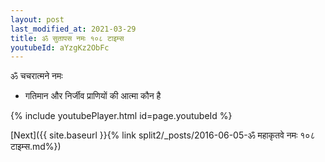 ```yaml
---
layout: post
last_modified_at: 2021-03-29
title: ॐ सुतापस नमः १०८ टाइम्स
youtubeId: aYzgKz2ObFc
---
```

 
 
 ॐ चचरात्मने नमः  
 
 -  गतिमान और निर्जीव प्राणियों की आत्मा कौन है 
 
  
 
  
 
 
 
 
 
 


{% include youtubePlayer.html id=page.youtubeId %}
 
[Next]({{ site.baseurl }}{% link  split2/_posts/2016-06-05-ॐ महाकृतवे नमः १०८ टाइम्स.md%})
 
